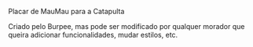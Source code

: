 Placar de MauMau para a Catapulta

Criado pelo Burpee, mas pode ser modificado por qualquer morador que queira
adicionar funcionalidades, mudar estilos, etc.